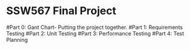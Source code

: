 # SSW567 Final Project

#Part 0: Gant Chart- Putting the project together.
#Part 1: Requirements Testing
#Part 2: Unit Testing
#Part 3: Performance Testing
#Part 4: Test Planning
